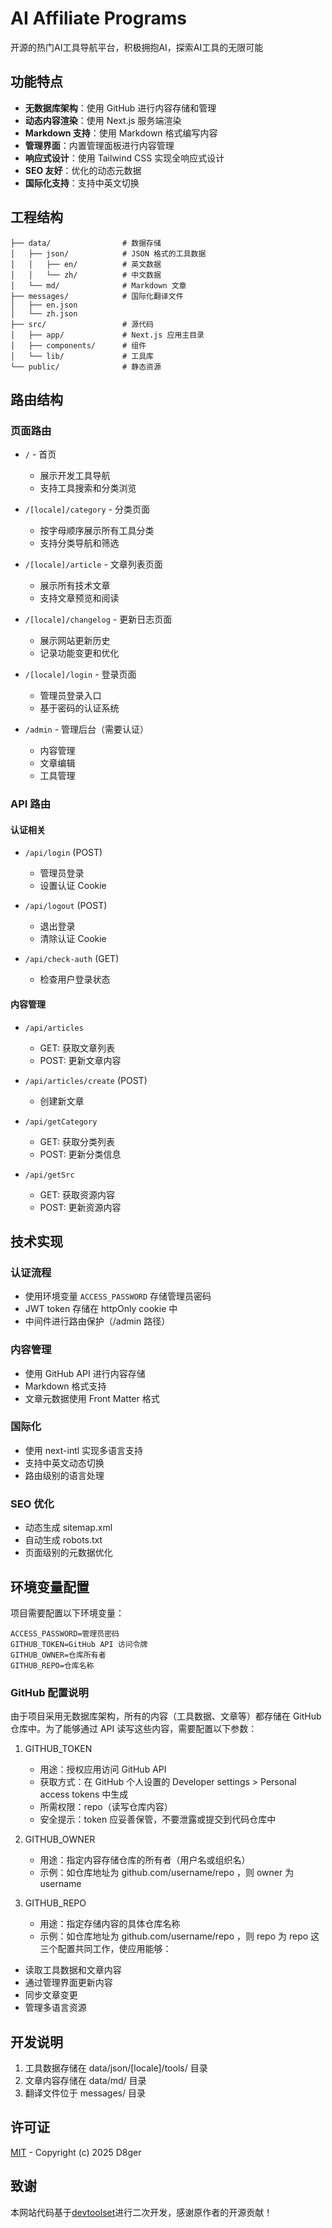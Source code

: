 # AI Affiliate Programs

开源的热门AI工具导航平台，积极拥抱AI，探索AI工具的无限可能

## 功能特点

- **无数据库架构**：使用 GitHub 进行内容存储和管理
- **动态内容渲染**：使用 Next.js 服务端渲染
- **Markdown 支持**：使用 Markdown 格式编写内容
- **管理界面**：内置管理面板进行内容管理
- **响应式设计**：使用 Tailwind CSS 实现全响应式设计
- **SEO 友好**：优化的动态元数据
- **国际化支持**：支持中英文切换

## 工程结构
```
├── data/                # 数据存储
│   ├── json/            # JSON 格式的工具数据
│   │   ├── en/          # 英文数据
│   │   └── zh/          # 中文数据
│   └── md/              # Markdown 文章
├── messages/            # 国际化翻译文件
│   ├── en.json       
│   └── zh.json
├── src/                 # 源代码
│   ├── app/             # Next.js 应用主目录
│   ├── components/      # 组件
│   └── lib/             # 工具库
└── public/              # 静态资源
```

## 路由结构

### 页面路由

- `/` - 首页
  - 展示开发工具导航
  - 支持工具搜索和分类浏览

- `/[locale]/category` - 分类页面
  - 按字母顺序展示所有工具分类
  - 支持分类导航和筛选

- `/[locale]/article` - 文章列表页面
  - 展示所有技术文章
  - 支持文章预览和阅读

- `/[locale]/changelog` - 更新日志页面
  - 展示网站更新历史
  - 记录功能变更和优化

- `/[locale]/login` - 登录页面
  - 管理员登录入口
  - 基于密码的认证系统

- `/admin` - 管理后台（需要认证）
  - 内容管理
  - 文章编辑
  - 工具管理

### API 路由

#### 认证相关
- `/api/login` (POST)
  - 管理员登录
  - 设置认证 Cookie

- `/api/logout` (POST)
  - 退出登录
  - 清除认证 Cookie

- `/api/check-auth` (GET)
  - 检查用户登录状态

#### 内容管理
- `/api/articles` 
  - GET: 获取文章列表
  - POST: 更新文章内容

- `/api/articles/create` (POST)
  - 创建新文章

- `/api/getCategory` 
  - GET: 获取分类列表
  - POST: 更新分类信息

- `/api/getSrc` 
  - GET: 获取资源内容
  - POST: 更新资源内容

## 技术实现

### 认证流程
- 使用环境变量 `ACCESS_PASSWORD` 存储管理员密码
- JWT token 存储在 httpOnly cookie 中
- 中间件进行路由保护（/admin 路径）

### 内容管理
- 使用 GitHub API 进行内容存储
- Markdown 格式支持
- 文章元数据使用 Front Matter 格式

### 国际化
- 使用 next-intl 实现多语言支持
- 支持中英文动态切换
- 路由级别的语言处理

### SEO 优化
- 动态生成 sitemap.xml
- 自动生成 robots.txt
- 页面级别的元数据优化

## 环境变量配置

项目需要配置以下环境变量：

```plaintext
ACCESS_PASSWORD=管理员密码
GITHUB_TOKEN=GitHub API 访问令牌
GITHUB_OWNER=仓库所有者
GITHUB_REPO=仓库名称
```
### GitHub 配置说明
由于项目采用无数据库架构，所有的内容（工具数据、文章等）都存储在 GitHub 仓库中。为了能够通过 API 读写这些内容，需要配置以下参数：

1. GITHUB_TOKEN
   
   - 用途：授权应用访问 GitHub API
   - 获取方式：在 GitHub 个人设置的 Developer settings > Personal access tokens 中生成
   - 所需权限：repo（读写仓库内容）
   - 安全提示：token 应妥善保管，不要泄露或提交到代码仓库中
2. GITHUB_OWNER
   
   - 用途：指定内容存储仓库的所有者（用户名或组织名）
   - 示例：如仓库地址为 github.com/username/repo ，则 owner 为 username
3. GITHUB_REPO
   
   - 用途：指定存储内容的具体仓库名称
   - 示例：如仓库地址为 github.com/username/repo ，则 repo 为 repo
这三个配置共同工作，使应用能够：

- 读取工具数据和文章内容
- 通过管理界面更新内容
- 同步文章变更
- 管理多语言资源

## 开发说明
1. 工具数据存储在 data/json/[locale]/tools/ 目录
2. 文章内容存储在 data/md/ 目录
3. 翻译文件位于 messages/ 目录


## 许可证

[MIT](LICENSE) - Copyright (c) 2025 D8ger

## 致谢
本网站代码基于[devtoolset](https://github.com/iAmCorey/devtoolset)进行二次开发，感谢原作者的开源贡献！